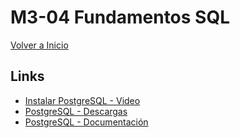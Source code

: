 # M3-04 Fundamentos SQL

[Volver a Inicio](../README.md)

## Links
- [Instalar PostgreSQL - Video](https://www.youtube.com/watch?v=QQr0ZJuwkKM)
- [PostgreSQL - Descargas](https://www.postgresql.org/download/)
- [PostgreSQL - Documentación](https://www.postgresql.org/docs/current/)